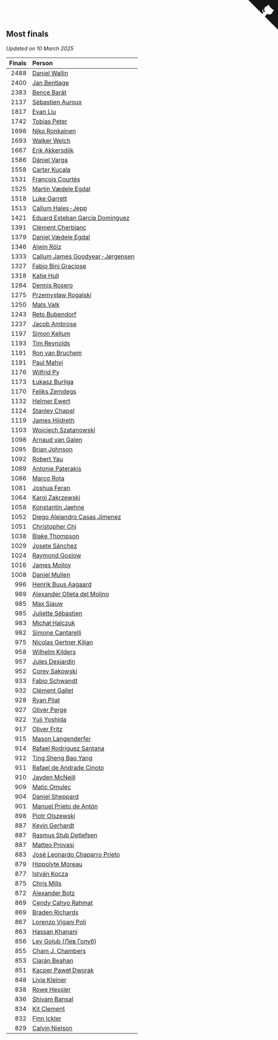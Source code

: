 ## Most finals

*Updated on 10 March 2025*

| Finals | Person |
| ---: | :--- |
| 2488 | [Daniel Wallin](https://www.worldcubeassociation.org/persons/2013WALL03) |
| 2400 | [Jan Bentlage](https://www.worldcubeassociation.org/persons/2010BENT01) |
| 2383 | [Bence Barát](https://www.worldcubeassociation.org/persons/2008BARA01) |
| 2137 | [Sébastien Auroux](https://www.worldcubeassociation.org/persons/2008AURO01) |
| 1817 | [Evan Liu](https://www.worldcubeassociation.org/persons/2009LIUE01) |
| 1742 | [Tobias Peter](https://www.worldcubeassociation.org/persons/2014PETE03) |
| 1698 | [Niko Ronkainen](https://www.worldcubeassociation.org/persons/2010RONK01) |
| 1693 | [Walker Welch](https://www.worldcubeassociation.org/persons/2011WELC01) |
| 1667 | [Erik Akkersdijk](https://www.worldcubeassociation.org/persons/2005AKKE01) |
| 1586 | [Dániel Varga](https://www.worldcubeassociation.org/persons/2008VARG01) |
| 1558 | [Carter Kucala](https://www.worldcubeassociation.org/persons/2015KUCA01) |
| 1531 | [François Courtès](https://www.worldcubeassociation.org/persons/2008COUR01) |
| 1525 | [Martin Vædele Egdal](https://www.worldcubeassociation.org/persons/2013EGDA02) |
| 1518 | [Luke Garrett](https://www.worldcubeassociation.org/persons/2017GARR05) |
| 1513 | [Callum Hales-Jepp](https://www.worldcubeassociation.org/persons/2012HALE01) |
| 1421 | [Eduard Esteban García Domínguez](https://www.worldcubeassociation.org/persons/2011EDUA01) |
| 1391 | [Clément Cherblanc](https://www.worldcubeassociation.org/persons/2014CHER05) |
| 1379 | [Daniel Vædele Egdal](https://www.worldcubeassociation.org/persons/2013EGDA01) |
| 1346 | [Alwin Rölz](https://www.worldcubeassociation.org/persons/2016ROLZ01) |
| 1333 | [Callum James Goodyear-Jørgensen](https://www.worldcubeassociation.org/persons/2012GOOD02) |
| 1327 | [Fabio Bini Graciose](https://www.worldcubeassociation.org/persons/2010GRAC02) |
| 1318 | [Katie Hull](https://www.worldcubeassociation.org/persons/2010HULL01) |
| 1284 | [Dennis Rosero](https://www.worldcubeassociation.org/persons/2010ROSE03) |
| 1275 | [Przemysław Rogalski](https://www.worldcubeassociation.org/persons/2013ROGA02) |
| 1250 | [Mats Valk](https://www.worldcubeassociation.org/persons/2007VALK01) |
| 1243 | [Reto Bubendorf](https://www.worldcubeassociation.org/persons/2012BUBE01) |
| 1237 | [Jacob Ambrose](https://www.worldcubeassociation.org/persons/2010AMBR01) |
| 1197 | [Simon Kellum](https://www.worldcubeassociation.org/persons/2016KELL12) |
| 1193 | [Tim Reynolds](https://www.worldcubeassociation.org/persons/2005REYN01) |
| 1191 | [Ron van Bruchem](https://www.worldcubeassociation.org/persons/2003BRUC01) |
| 1191 | [Paul Mahvi](https://www.worldcubeassociation.org/persons/2012MAHV01) |
| 1176 | [Wilfrid Py](https://www.worldcubeassociation.org/persons/2016PYWI01) |
| 1173 | [Łukasz Burliga](https://www.worldcubeassociation.org/persons/2013BURL01) |
| 1170 | [Feliks Zemdegs](https://www.worldcubeassociation.org/persons/2009ZEMD01) |
| 1132 | [Helmer Ewert](https://www.worldcubeassociation.org/persons/2015EWER01) |
| 1124 | [Stanley Chapel](https://www.worldcubeassociation.org/persons/2016CHAP04) |
| 1119 | [James Hildreth](https://www.worldcubeassociation.org/persons/2009HILD01) |
| 1103 | [Wojciech Szatanowski](https://www.worldcubeassociation.org/persons/2011SZAT01) |
| 1098 | [Arnaud van Galen](https://www.worldcubeassociation.org/persons/2006GALE01) |
| 1095 | [Brian Johnson](https://www.worldcubeassociation.org/persons/2013JOHN10) |
| 1092 | [Robert Yau](https://www.worldcubeassociation.org/persons/2009YAUR01) |
| 1089 | [Antonie Paterakis](https://www.worldcubeassociation.org/persons/2012PATE01) |
| 1086 | [Marco Rota](https://www.worldcubeassociation.org/persons/2009ROTA01) |
| 1081 | [Joshua Feran](https://www.worldcubeassociation.org/persons/2011FERA01) |
| 1064 | [Karol Zakrzewski](https://www.worldcubeassociation.org/persons/2014ZAKR01) |
| 1058 | [Konstantin Jaehne](https://www.worldcubeassociation.org/persons/2015JAEH01) |
| 1052 | [Diego Alejandro Casas Jimenez](https://www.worldcubeassociation.org/persons/2014JIME05) |
| 1051 | [Christopher Chi](https://www.worldcubeassociation.org/persons/2014CHIC01) |
| 1038 | [Blake Thompson](https://www.worldcubeassociation.org/persons/2010THOM03) |
| 1029 | [Josete Sánchez](https://www.worldcubeassociation.org/persons/2015SANC18) |
| 1024 | [Raymond Goslow](https://www.worldcubeassociation.org/persons/2014GOSL01) |
| 1016 | [James Molloy](https://www.worldcubeassociation.org/persons/2011MOLL01) |
| 1008 | [Daniel Mullen](https://www.worldcubeassociation.org/persons/2016MULL04) |
| 996 | [Henrik Buus Aagaard](https://www.worldcubeassociation.org/persons/2006BUUS01) |
| 989 | [Alexander Olleta del Molino](https://www.worldcubeassociation.org/persons/2008OLLE01) |
| 985 | [Max Siauw](https://www.worldcubeassociation.org/persons/2017SIAU02) |
| 985 | [Juliette Sébastien](https://www.worldcubeassociation.org/persons/2014SEBA01) |
| 983 | [Michał Halczuk](https://www.worldcubeassociation.org/persons/2006HALC01) |
| 982 | [Simone Cantarelli](https://www.worldcubeassociation.org/persons/2012CANT02) |
| 975 | [Nicolas Gertner Kilian](https://www.worldcubeassociation.org/persons/2013GERT01) |
| 958 | [Wilhelm Kilders](https://www.worldcubeassociation.org/persons/2010KILD02) |
| 957 | [Jules Desjardin](https://www.worldcubeassociation.org/persons/2010DESJ01) |
| 952 | [Corey Sakowski](https://www.worldcubeassociation.org/persons/2011SAKO01) |
| 933 | [Fabio Schwandt](https://www.worldcubeassociation.org/persons/2014SCHW02) |
| 932 | [Clément Gallet](https://www.worldcubeassociation.org/persons/2004GALL02) |
| 928 | [Ryan Pilat](https://www.worldcubeassociation.org/persons/2016PILA03) |
| 927 | [Olivér Perge](https://www.worldcubeassociation.org/persons/2007PERG01) |
| 922 | [Yuji Yoshida](https://www.worldcubeassociation.org/persons/2015YOSH01) |
| 917 | [Oliver Fritz](https://www.worldcubeassociation.org/persons/2014FRIT02) |
| 915 | [Mason Langenderfer](https://www.worldcubeassociation.org/persons/2013LANG03) |
| 914 | [Rafael Rodriguez Santana](https://www.worldcubeassociation.org/persons/2012SANT12) |
| 912 | [Ting Sheng Bao Yang](https://www.worldcubeassociation.org/persons/2008BAOY01) |
| 911 | [Rafael de Andrade Cinoto](https://www.worldcubeassociation.org/persons/2007CINO01) |
| 910 | [Jayden McNeill](https://www.worldcubeassociation.org/persons/2012MCNE01) |
| 909 | [Matic Omulec](https://www.worldcubeassociation.org/persons/2010OMUL02) |
| 904 | [Daniel Sheppard](https://www.worldcubeassociation.org/persons/2009SHEP01) |
| 901 | [Manuel Prieto de Antón](https://www.worldcubeassociation.org/persons/2015ANTO04) |
| 898 | [Piotr Olszewski](https://www.worldcubeassociation.org/persons/2013OLSZ02) |
| 887 | [Kevin Gerhardt](https://www.worldcubeassociation.org/persons/2013GERH01) |
| 887 | [Rasmus Stub Detlefsen](https://www.worldcubeassociation.org/persons/2014DETL01) |
| 887 | [Matteo Provasi](https://www.worldcubeassociation.org/persons/2009PROV01) |
| 883 | [José Leonardo Chaparro Prieto](https://www.worldcubeassociation.org/persons/2011CHAP01) |
| 879 | [Hippolyte Moreau](https://www.worldcubeassociation.org/persons/2008MORE02) |
| 877 | [István Kocza](https://www.worldcubeassociation.org/persons/2005KOCZ01) |
| 875 | [Chris Mills](https://www.worldcubeassociation.org/persons/2014MILL04) |
| 872 | [Alexander Botz](https://www.worldcubeassociation.org/persons/2013BOTZ01) |
| 869 | [Cendy Cahyo Rahmat](https://www.worldcubeassociation.org/persons/2010RAHM02) |
| 869 | [Braden Richards](https://www.worldcubeassociation.org/persons/2017RICH02) |
| 867 | [Lorenzo Vigani Poli](https://www.worldcubeassociation.org/persons/2007POLI01) |
| 863 | [Hassan Khanani](https://www.worldcubeassociation.org/persons/2018KHAN26) |
| 856 | [Lev Golub (Лев Голуб)](https://www.worldcubeassociation.org/persons/2014HOLU01) |
| 855 | [Cham J. Chambers](https://www.worldcubeassociation.org/persons/2017CHAM09) |
| 853 | [Ciarán Beahan](https://www.worldcubeassociation.org/persons/2012BEAH01) |
| 851 | [Kacper Paweł Dworak](https://www.worldcubeassociation.org/persons/2020DWOR01) |
| 848 | [Livia Kleiner](https://www.worldcubeassociation.org/persons/2013KLEI03) |
| 838 | [Rowe Hessler](https://www.worldcubeassociation.org/persons/2007HESS01) |
| 836 | [Shivam Bansal](https://www.worldcubeassociation.org/persons/2011BANS02) |
| 834 | [Kit Clement](https://www.worldcubeassociation.org/persons/2008CLEM01) |
| 832 | [Finn Ickler](https://www.worldcubeassociation.org/persons/2012ICKL01) |
| 829 | [Calvin Nielson](https://www.worldcubeassociation.org/persons/2014NIEL03) |


<a href="https://github.com/jonatanklosko/wca_statistics" class="github-corner" aria-label="View source on Github"><svg width="80" height="80" viewBox="0 0 250 250" style="fill:#151513; color:#fff; position: absolute; top: 0; border: 0; right: 0;" aria-hidden="true"><path d="M0,0 L115,115 L130,115 L142,142 L250,250 L250,0 Z"></path><path d="M128.3,109.0 C113.8,99.7 119.0,89.6 119.0,89.6 C122.0,82.7 120.5,78.6 120.5,78.6 C119.2,72.0 123.4,76.3 123.4,76.3 C127.3,80.9 125.5,87.3 125.5,87.3 C122.9,97.6 130.6,101.9 134.4,103.2" fill="currentColor" style="transform-origin: 130px 106px;" class="octo-arm"></path><path d="M115.0,115.0 C114.9,115.1 118.7,116.5 119.8,115.4 L133.7,101.6 C136.9,99.2 139.9,98.4 142.2,98.6 C133.8,88.0 127.5,74.4 143.8,58.0 C148.5,53.4 154.0,51.2 159.7,51.0 C160.3,49.4 163.2,43.6 171.4,40.1 C171.4,40.1 176.1,42.5 178.8,56.2 C183.1,58.6 187.2,61.8 190.9,65.4 C194.5,69.0 197.7,73.2 200.1,77.6 C213.8,80.2 216.3,84.9 216.3,84.9 C212.7,93.1 206.9,96.0 205.4,96.6 C205.1,102.4 203.0,107.8 198.3,112.5 C181.9,128.9 168.3,122.5 157.7,114.1 C157.9,116.9 156.7,120.9 152.7,124.9 L141.0,136.5 C139.8,137.7 141.6,141.9 141.8,141.8 Z" fill="currentColor" class="octo-body"></path></svg></a><style>.github-corner:hover .octo-arm{animation:octocat-wave 560ms ease-in-out}@keyframes octocat-wave{0%,100%{transform:rotate(0)}20%,60%{transform:rotate(-25deg)}40%,80%{transform:rotate(10deg)}}@media (max-width:500px){.github-corner:hover .octo-arm{animation:none}.github-corner .octo-arm{animation:octocat-wave 560ms ease-in-out}}</style>
